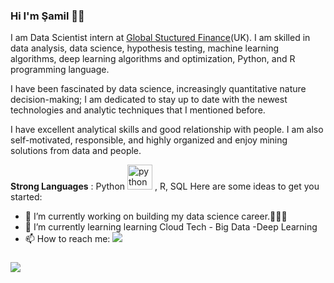 ### Hi I'm Şamil  👋🏼

I am Data Scientist intern at [Global Stuctured Finance](https://vectormlanalytics.com/)(UK). I am skilled in data analysis, data science, hypothesis testing, machine learning algorithms, deep learning algorithms and optimization, Python, and R programming language. 

I have been fascinated by data science, increasingly quantitative nature decision-making; I am dedicated to stay up to date with the newest technologies and analytic techniques that I mentioned before. 

I have excellent analytical skills and good relationship with people. I am also self-motivated, responsible, and highly organized and enjoy mining solutions from data and people.

**Strong Languages** : Python <img src="https://devicons.github.io/devicon/devicon.git/icons/python/python-original.svg" alt="python" width="40" height="40"/> , R, SQL
Here are some ideas to get you started:
- 🔭 I’m currently working on building my data science career.👨🏻‍💻
- 🌱 I’m currently learning learning Cloud Tech - Big Data -Deep Learning
- 📫 How to reach me: [![](https://img.shields.io/badge/linkedin-%230077B5.svg?&style=for-the-badge&logo=linkedin&logoColor=white)](https://www.linkedin.com/in/ssamilozkan/)
###

[![](https://img.shields.io/twitter/follow/ssamilozkan?style=social)](https://www.twitter.com/ssamilozkan)

